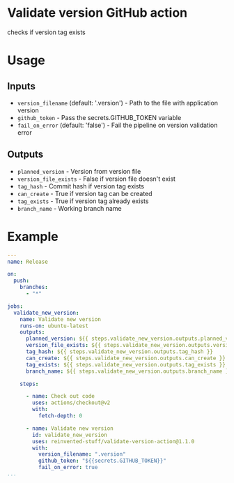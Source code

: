 # Validate version GitHub action

checks if version tag exists

# Usage


## Inputs

* `version_filename` (default: '.version') - Path to the file with application version
* `github_token` - Pass the secrets.GITHUB_TOKEN variable
* `fail_on_error` (default: 'false') - Fail the pipeline on version validation error

## Outputs

* `planned_version` - Version from version file
* `version_file_exists` - False if version file doesn't exist
* `tag_hash` - Commit hash if version tag exists
* `can_create` - True if version tag can be created
* `tag_exists` - True if version tag already exists
* `branch_name` - Working branch name

# Example

```yaml
---
name: Release

on:
  push:
    branches:
      - "*"

jobs:
  validate_new_version:
    name: Validate new version
    runs-on: ubuntu-latest
    outputs:
      planned_version: ${{ steps.validate_new_version.outputs.planned_version }}
      version_file_exists: ${{ steps.validate_new_version.outputs.version_file_exists }}
      tag_hash: ${{ steps.validate_new_version.outputs.tag_hash }}
      can_create: ${{ steps.validate_new_version.outputs.can_create }}
      tag_exists: ${{ steps.validate_new_version.outputs.tag_exists }}
      branch_name: ${{ steps.validate_new_version.outputs.branch_name }}

    steps:

      - name: Check out code
        uses: actions/checkout@v2
        with:
          fetch-depth: 0

      - name: Validate new version
        id: validate_new_version
        uses: reinvented-stuff/validate-version-action@1.1.0
        with:
          version_filename: ".version"
          github_token: "${{secrets.GITHUB_TOKEN}}"
          fail_on_error: true
...

```